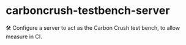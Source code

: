 # carboncrush-testbench-server
🛠 Configure a server to act as the Carbon Crush test bench, to allow measure in CI.
